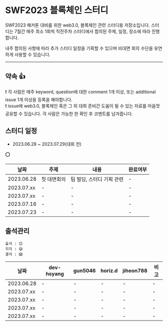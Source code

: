 # SWF2023 블록체인 스터디
SWF2023 해커톤 대비를 위한 web3.0, 블록체인 관련 스터디용 저장소입니다.
스터디는 7월간 매주 최소 1회씩 직전주차 스터디에서 합의된 주제, 일정, 장소에 따라 진행합니다.

내주 합의된 사항에 따라 추가 스터디 일정을 기획할 수 있으며 비대면 회의 수단을 유연하게 사용할 수 있습니다.

---


## 약속 👍
❗ 각 사람은 매주 keyword, question에 대한 comment 1개 이상, 또는 additional issue 1개 이상을 등록을 해야합니다. <br>
❗ issue에 web3.0, 블록체인 혹은 그 외 대회 준비간 도움이 될 수 있는 자료를 마음껏 공유할 수 있습니다. 각 사람은 가능한 한 확인 후 코멘트를 남겨줍니다. 

## 스터디 일정
- 2023.06.28 ~ 2023.07.29(대회 전)

⭕

|날짜|주제|내용|완료여부|
|-|-|-|-|
|2023.06.28|첫 대면회의|팀 빌딩, 스터디 기획 관련|-|
|2023.07.xx|-|-|-|
|2023.07.xx|-|-|-|
|2023.07.16|-|-|-|
|2023.07.23|-|-|-|


## 출석관리

```
출석 : 😊
지각 : 😅
결석 : 😱
```

|날짜|dev-hsyang|gun5046|horiz.d|jiheon788|비고|
|------|---|---|---|---|---|
|2023.06.28|-|-|-|-|-|
|2023.07.xx|-|-|-|-|-|
|2023.07.xx|-|-|-|-|-|
|2023.07.xx|-|-|-|-|-|
|2023.07.xx|-|-|-|-|-|

